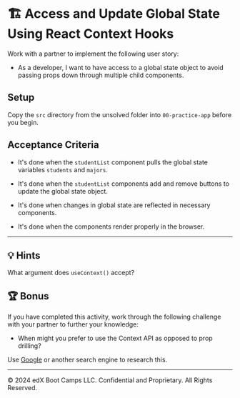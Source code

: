 # 🏗️ Access and Update Global State Using React Context Hooks

Work with a partner to implement the following user story:

* As a developer, I want to have access to a global state object to avoid passing props down through multiple child components.

## Setup

Copy the `src` directory from the unsolved folder into `00-practice-app` before you begin.

## Acceptance Criteria

* It's done when the `studentList` component pulls the global state variables `students` and `majors`.

* It's done when the `studentList` components add and remove buttons to update the global state object.

* It's done when changes in global state are reflected in necessary components.

* It's done when the components render properly in the browser.

---

## 💡 Hints

What argument does `useContext()` accept?

## 🏆 Bonus

If you have completed this activity, work through the following challenge with your partner to further your knowledge:

* When might you prefer to use the Context API as opposed to prop drilling?

Use [Google](https://google.com) or another search engine to research this.

---
© 2024 edX Boot Camps LLC. Confidential and Proprietary. All Rights Reserved.
